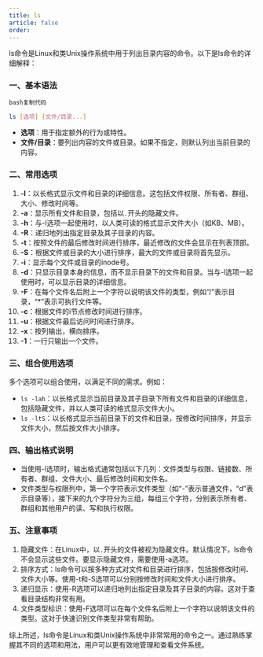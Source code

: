 ```yaml
---
title: ls
article: false
order: 
---
```


ls命令是Linux和类Unix操作系统中用于列出目录内容的命令。以下是ls命令的详细解释：

### 一、基本语法

```bash
bash复制代码

ls [选项] [文件/目录...]
```

- **选项**：用于指定额外的行为或特性。
- **文件/目录**：要列出内容的文件或目录。如果不指定，则默认列出当前目录的内容。

### 二、常用选项

1. **-l**：以长格式显示文件和目录的详细信息。这包括文件权限、所有者、群组、大小、修改时间等。
2. **-a**：显示所有文件和目录，包括以`.`开头的隐藏文件。
3. **-h**：与-l选项一起使用时，以人类可读的格式显示文件大小（如KB、MB）。
4. **-R**：递归地列出指定目录及其子目录的内容。
5. **-t**：按照文件的最后修改时间进行排序，最近修改的文件会显示在列表顶部。
6. **-S**：根据文件或目录的大小进行排序，最大的文件或目录将首先显示。
7. **-i**：显示每个文件或目录的inode号。
8. **-d**：只显示目录本身的信息，而不显示目录下的文件和目录。当与-l选项一起使用时，可以显示目录的详细信息。
9. **-F**：在每个文件名后附上一个字符以说明该文件的类型，例如“/”表示目录，“*”表示可执行文件等。
10. **-c**：根据文件的i节点修改时间进行排序。
11. **-u**：根据文件最后访问时间进行排序。
12. **-x**：按列输出，横向排序。
13. **-1**：一行只输出一个文件。

### 三、组合使用选项

多个选项可以组合使用，以满足不同的需求。例如：

- `ls -lah`：以长格式显示当前目录及其子目录下所有文件和目录的详细信息，包括隐藏文件，并以人类可读的格式显示文件大小。
- `ls -ltS`：以长格式显示当前目录下的文件和目录，按修改时间排序，并显示文件大小，然后按文件大小排序。

### 四、输出格式说明

- 当使用-l选项时，输出格式通常包括以下几列：文件类型与权限、链接数、所有者、群组、文件大小、最后修改时间和文件名。
- 文件类型与权限列中，第一个字符表示文件类型（如“-”表示普通文件，“d”表示目录等），接下来的九个字符分为三组，每组三个字符，分别表示所有者、群组和其他用户的读、写和执行权限。

### 五、注意事项

1. 隐藏文件：在Linux中，以`.`开头的文件被视为隐藏文件。默认情况下，ls命令不会显示这些文件。要显示隐藏文件，需要使用-a选项。
2. 排序方式：ls命令可以按多种方式对文件和目录进行排序，包括按修改时间、文件大小等。使用-t和-S选项可以分别按修改时间和文件大小进行排序。
3. 递归显示：使用-R选项可以递归地列出指定目录及其子目录的内容。这对于查看目录结构非常有用。
4. 文件类型标识：使用-F选项可以在每个文件名后附上一个字符以说明该文件的类型。这对于快速识别文件类型非常有帮助。

综上所述，ls命令是Linux和类Unix操作系统中非常常用的命令之一。通过熟练掌握其不同的选项和用法，用户可以更有效地管理和查看文件系统。